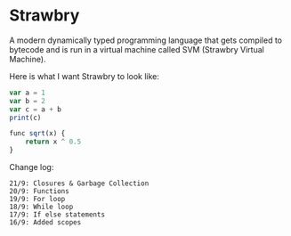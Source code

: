 # Strawbry
A modern dynamically typed programming language that gets compiled to bytecode and is run in a virtual machine called SVM (Strawbry Virtual Machine). 

Here is what I want Strawbry to look like:
```js
var a = 1
var b = 2
var c = a + b
print(c)

func sqrt(x) {
    return x ^ 0.5
}
```

Change log:
```
21/9: Closures & Garbage Collection
20/9: Functions
19/9: For loop
18/9: While loop
17/9: If else statements
16/9: Added scopes
```